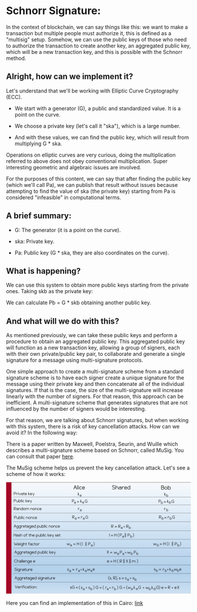 # Schnorr Signature:

In the context of blockchain, we can say things like this: we want to make a transaction but multiple people must authorize it, this is defined as a "multisig" setup. Somehow, we can use the public keys of those who need to authorize the transaction to create another key, an aggregated public key, which will be a new transaction key, and this is possible with the Schnorr method.

## Alright, how can we implement it?

Let's understand that we'll be working with Elliptic Curve Cryptography (ECC).

- We start with a generator (G), a public and standardized value. It is a point on the curve.

- We choose a private key (let's call it "ska"), which is a large number.

- And with these values, we can find the public key, which will result from multiplying G * ska.

Operations on elliptic curves are very curious, doing the multiplication referred to above does not obey conventional multiplication. Super interesting geometric and algebraic issues are involved.

For the purposes of this content, we can say that after finding the public key (which we'll call Pa), we can publish that result without issues because attempting to find the value of ska (the private key) starting from Pa is considered "infeasible" in computational terms.

## A brief summary:

- G: The generator (it is a point on the curve).

- ska: Private key.

- Pa: Public key (G * ska, they are also coordinates on the curve).

## What is happening?

We can use this system to obtain more public keys starting from the private ones. Taking skb as the private key:

We can calculate Pb = G * skb obtaining another public key.

## And what will we do with this?

As mentioned previously, we can take these public keys and perform a procedure to obtain an aggregated public key. This aggregated public key will function as a new transaction key, allowing a group of signers, each with their own private/public key pair, to collaborate and generate a single signature for a message using multi-signature protocols.

One simple approach to create a multi-signature scheme from a standard signature scheme is to have each signer create a unique signature for the message using their private key and then concatenate all of the individual signatures. If that is the case, the size of the multi-signature will increase linearly with the number of signers. For that reason, this approach can be inefficient. A multi-signature scheme that generates signatures that are not influenced by the number of signers would be interesting.

For that reason, we are talking about Schnorr signatures, but when working with this system, there is a risk of key cancellation attacks. How can we avoid it? In the following way:

There is a paper written by Maxwell, Poelstra, Seurin, and Wuille which describes a multi-signature scheme based on Schnorr, called MuSig. You can consult that paper [here](https://eprint.iacr.org/2018/068.pdf).

The MuSig scheme helps us prevent the key cancellation attack. Let's see a scheme of how it works:

![Graph](https://github.com/cliraa/alexandria/blob/main/src/signing/images/musig_scheme.jpg)

Here you can find an implementation of this in Cairo: [link](https://github.com/cliraa/alexandria/blob/main/src/signing/musig_scheme_secp256k1.cairo)
